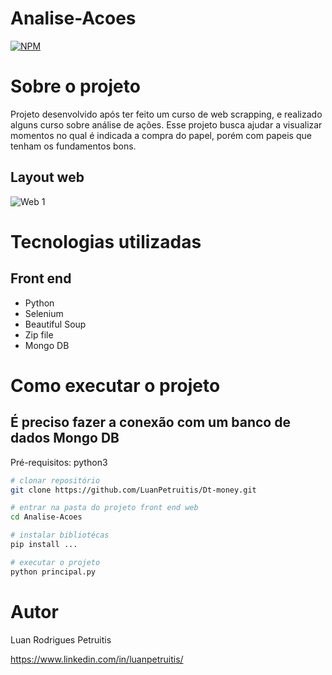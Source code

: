 # Analise-Acoes
[![NPM](https://img.shields.io/npm/l/react)](https://github.com/devsuperior/sds1-wmazoni/blob/master/LICENSE) 

# Sobre o projeto

Projeto desenvolvido após ter feito um curso de web scrapping, e realizado alguns curso sobre análise de ações.
Esse projeto busca ajudar a visualizar momentos no qual é indicada a compra do papel, porém com papeis que tenham os fundamentos bons.

## Layout web
![Web 1](imagens/acoes.gif)


# Tecnologias utilizadas
## Front end
- Python 
- Selenium
- Beautiful Soup
- Zip file
- Mongo DB

# Como executar o projeto

## É preciso fazer a conexão com um banco de dados Mongo DB
Pré-requisitos: python3

```bash
# clonar repositório
git clone https://github.com/LuanPetruitis/Dt-money.git

# entrar na pasta do projeto front end web
cd Analise-Acoes

# instalar bibliotécas
pip install ...

# executar o projeto
python principal.py
```

# Autor

Luan Rodrigues Petruitis

https://www.linkedin.com/in/luanpetruitis/